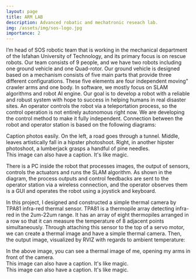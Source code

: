 ```yaml
---
layout: page
title: ARM LAB 
description: Advanced robatic and mechatronic reseach lab.
img: /assets/img/sos-logo.jpg
importance: 2
---
```


I’m head of SOS robotic team that is working in the mechanical department of the Isfahan University of Technology, and its primary focus is on rescue robots. Our team consists of 9 people, and we have two robots including one ground vehicle and one Quad-rotor. Our ground vehicle is designed based on a mechanism consists of five main parts that provide three different configurations. These five elements are four independent moving” crawler arms and one body. In software, we mostly focus on SLAM algorithms and robot AI engine. Our goal is to develop a robot with a reliable and robust system with hope to success in helping humans in real disaster sites.
An operator controls the robot via a teleportation process, so the control operation is not entirely autonomous right now. We are developing the control method to make it fully independent. Connection between the robot and operator station is based on the following diagrams: 

<div class="row">
    <div class="col-sm mt-3 mt-md-0">
        <img class="img-fluid rounded z-depth-1" src="{{ '/assets/img/sos-1.jpg' | relative_url }}" alt="" title="example image"/>
    </div>
    <div class="col-sm mt-3 mt-md-0">
        <img class="img-fluid rounded z-depth-1" src="{{ '/assets/img/sos-5.jpg' | relative_url }}" alt="" title="example image"/>
    </div>
    <div class="col-sm mt-3 mt-md-0">
        <img class="img-fluid rounded z-depth-1" src="{{ '/assets/img/sos-7.jpg' | relative_url }}" alt="" title="example image"/>
    </div>
</div>
<div class="caption">
    Caption photos easily. On the left, a road goes through a tunnel. Middle, leaves artistically fall in a hipster photoshoot. Right, in another hipster photoshoot, a lumberjack grasps a handful of pine needles.
</div>
<div class="row">
    <div class="col-sm mt-3 mt-md-0">
        <img class="img-fluid rounded z-depth-1" src="{{ '/assets/img/sos-e-2.jpg' | relative_url }}" alt="" title="example image"/>
    </div>
</div>
<div class="caption">
    This image can also have a caption. It's like magic.
</div>

There is a PC inside the robot that processes images, the output of sensors, controls the actuators and runs the SLAM algorithm. As shown in the diagram, the process outputs and control feedbacks are sent to the operator station via a wireless connection, and the operator observes them is a GUI and operates the robot using a joystick and keyboard. 


In this project, I designed and constructed a simple thermal camera by TPA81 infra-red thermal sensor. TPA81 is a thermopile array detecting infra-red in the 2um-22um range. It has an array of eight thermopiles arranged in a row so that it can measure the temperature of 8 adjacent points simultaneously. Through attaching this sensor to the top of a servo motor, we can create a thermal image and have a simple thermal camera. 
Then, the output image, visualized by RVIZ with regards to ambient temperature: 


<div class="row justify-content-sm-center">
    <div class="col-sm mt-3 mt-md-0">
        <img class="img-fluid rounded z-depth-1" src="{{ '/assets/img/c-thermal-2.jpg' | relative_url }}" alt="" title="example image"/>
    </div>
    <div class="col-sm mt-3 mt-md-0">
        <img class="img-fluid rounded z-depth-1" src="{{ '/assets/img/c-thermal-1.jpg' | relative_url }}" alt="" title="example image"/>
    </div>
</div>
<div class="caption">
    In the above image, you can see a thermal image of me, opening my arms in front of the camera. 
</div>

<div class="row">
    <div class="col-sm mt-3 mt-md-0">
        <img class="img-fluid rounded z-depth-1" src="{{ '/assets/img/sos-6.jpg' | relative_url }}" alt="" title="example image"/>
    </div>
</div>
<div class="caption">
    This image can also have a caption. It's like magic.
</div>


<div class="row">
    <div class="col-sm mt-3 mt-md-0">
        <img class="img-fluid rounded z-depth-1" src="{{ '/assets/img/sos-d2.jpg' | relative_url }}" alt="" title="example image"/>
    </div>
</div>
<div class="caption">
    This image can also have a caption. It's like magic.
</div>




